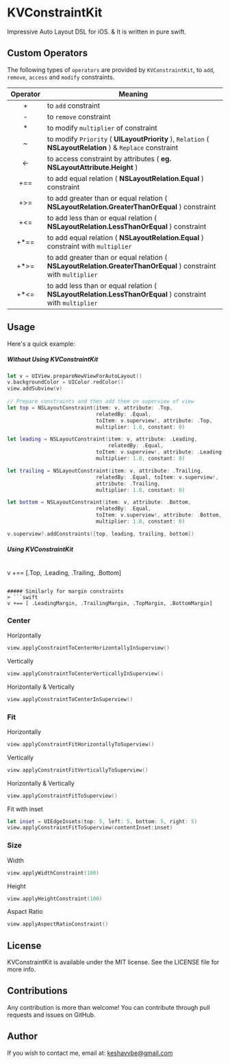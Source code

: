 # KVConstraintKit
Impressive Auto Layout DSL for iOS. & It is written in pure swift.

## Custom Operators
The following types of `operators` are provided by `KVConstraintKit`, to `add`, `remove`, `access` and `modify` constraints.

| Operator | Meaning |
| :--------: |-------|
| + | to `add` constraint |
| - | to `remove` constraint |
| * | to modify `multiplier` of constraint |
| ~ | to modify `Priority` ( **UILayoutPriority** ), `Relation` ( **NSLayoutRelation** ) & `Replace` constraint|
| <- | to access constraint by attributes ( **eg. NSLayoutAttribute.Height** ) |
| +== | to add equal relation ( **NSLayoutRelation.Equal** ) constraint |
| +>= | to add greater than or equal relation ( **NSLayoutRelation.GreaterThanOrEqual** ) constraint |
| +<= | to add less than or equal relation ( **NSLayoutRelation.LessThanOrEqual** ) constraint |
| +*== | to add equal relation ( **NSLayoutRelation.Equal** ) constraint with `multiplier` |
| +*>= | to add greater than or equal relation ( **NSLayoutRelation.GreaterThanOrEqual** ) constraint with `multiplier` |
| +*<= | to add less than or equal relation ( **NSLayoutRelation.LessThanOrEqual** ) constraint with `multiplier` |


## Usage

Here's a quick example:
##### Without Using KVConstraintKit
```swift
let v = UIView.prepareNewViewForAutoLayout()
v.backgroundColor = UIColor.redColor()
view.addSubview(v)
        
// Prepare constraints and then add them on superview of view
let top = NSLayoutConstraint(item: v, attribute: .Top,
                             relatedBy: .Equal,
                             toItem: v.superview!, attribute: .Top,
                             multiplier: 1.0, constant: 0)

let leading = NSLayoutConstraint(item: v, attribute: .Leading,
                                 relatedBy: .Equal,
                             toItem: v.superview!, attribute: .Leading,
                             multiplier: 1.0, constant: 0)

let trailing = NSLayoutConstraint(item: v, attribute: .Trailing,
                             relatedBy: .Equal, toItem: v.superview!,
                             attribute: .Trailing,
                             multiplier: 1.0, constant: 0)

let bottom = NSLayoutConstraint(item: v, attribute: .Bottom,
                             relatedBy: .Equal,
                             toItem: v.superview!, attribute: .Bottom,
                             multiplier: 1.0, constant: 0)

v.superview?.addConstraints([top, leading, trailing, bottom])

```
##### Using KVConstraintKit

> ```swift
v +== [.Top, .Leading, .Trailing, .Bottom]
```

##### Similarly for margin constraints
> ```swift
v +== [ .LeadingMargin, .TrailingMargin, .TopMargin, .BottomMargin]
```

### Center
Horizontally

```swift
view.applyConstraintToCenterHorizontallyInSuperview()
```
Vertically

```swift
view.applyConstraintToCenterVerticallyInSuperview()
```
Horizontally & Vertically

```swift
view.applyConstraintToCenterInSuperview()
```

### Fit
Horizontally

```swift
view.applyConstraintFitHorizontallyToSuperview()
```
Vertically

```swift
view.applyConstraintFitVerticallyToSuperview()
```
Horizontally & Vertically

```swift
view.applyConstraintFitToSuperview()
```

Fit with inset

```swift
let inset = UIEdgeInsets(top: 5, left: 5, bottom: 5, right: 5)    
view.applyConstraintFitToSuperview(contentInset:inset)
```
### Size

Width

```swift
view.applyWidthConstraint(100)
```

Height

```swift
view.applyHeightConstraint(100)
```

Aspact Ratio

```swift
view.applyAspectRatioConstraint()
```

## License

KVConstraintKit is available under the MIT license. See the LICENSE file for more info.

## Contributions

Any contribution is more than welcome! You can contribute through pull requests and issues on GitHub.

## Author

If you wish to contact me, email at: keshavvbe@gmail.com

